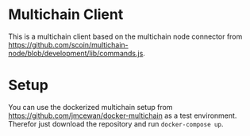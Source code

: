 # Multichain Client

This is a multichain client based on the multichain node connector from https://github.com/scoin/multichain-node/blob/development/lib/commands.js.


# Setup

You can use the dockerized multichain setup from https://github.com/jmcewan/docker-multichain as a test environment. Therefor just download the repository and run `docker-compose up`.
